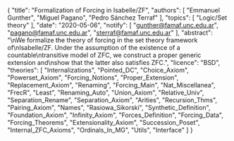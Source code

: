 {
    "title": "Formalization of Forcing in Isabelle/ZF",
    "authors": [
        "Emmanuel Gunther",
        "Miguel Pagano",
        "Pedro Sánchez Terraf"
    ],
    "topics": [
        "Logic/Set theory"
    ],
    "date": "2020-05-06",
    "notify": [
        "gunther@famaf.unc.edu.ar",
        "pagano@famaf.unc.edu.ar",
        "sterraf@famaf.unc.edu.ar"
    ],
    "abstract": "\nWe formalize the theory of forcing in the set theory framework of\nIsabelle/ZF. Under the assumption of the existence of a countable\ntransitive model of ZFC, we construct a proper generic extension and\nshow that the latter also satisfies ZFC.",
    "licence": "BSD",
    "theories": [
        "Internalizations",
        "Pointed_DC",
        "Choice_Axiom",
        "Powerset_Axiom",
        "Forcing_Notions",
        "Proper_Extension",
        "Replacement_Axiom",
        "Renaming",
        "Forcing_Main",
        "Nat_Miscellanea",
        "FrecR",
        "Least",
        "Renaming_Auto",
        "Union_Axiom",
        "Relative_Univ",
        "Separation_Rename",
        "Separation_Axiom",
        "Arities",
        "Recursion_Thms",
        "Pairing_Axiom",
        "Names",
        "Rasiowa_Sikorski",
        "Synthetic_Definition",
        "Foundation_Axiom",
        "Infinity_Axiom",
        "Forces_Definition",
        "Forcing_Data",
        "Forcing_Theorems",
        "Extensionality_Axiom",
        "Succession_Poset",
        "Internal_ZFC_Axioms",
        "Ordinals_In_MG",
        "Utils",
        "Interface"
    ]
}
